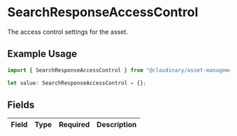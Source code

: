# SearchResponseAccessControl

The access control settings for the asset.

## Example Usage

```typescript
import { SearchResponseAccessControl } from "@cloudinary/asset-management/models/components";

let value: SearchResponseAccessControl = {};
```

## Fields

| Field       | Type        | Required    | Description |
| ----------- | ----------- | ----------- | ----------- |